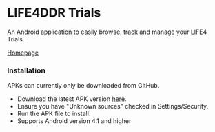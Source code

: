 # LIFE4DDR Trials
An Android application to easily browse, track and manage your LIFE4 Trials.

[Homepage](http://life4ddr.com)

### Installation
APKs can currently only be downloaded from GitHub.
- Download the latest APK version [here](https://github.com/PerrigoGames/Life4DDR-Trials/releases/download/v1.0.0/Life4Trials_1_0_0.apk).
- Ensure you have "Unknown sources" checked in Settings/Security.
- Run the APK file to install.
- Supports Android version 4.1 and higher
